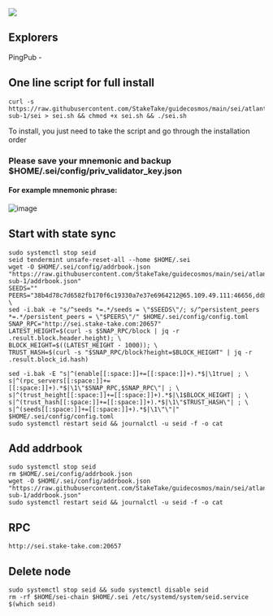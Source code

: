 ![](https://i.yapx.ru/RTuEU.jpg)


## Explorers
PingPub - 
## One line script for full install
```
curl -s https://raw.githubusercontent.com/StakeTake/guidecosmos/main/sei/atlantic-sub-1/sei > sei.sh && chmod +x sei.sh && ./sei.sh
```
To install, you just need to take the script and go through the installation order
### Please save your mnemonic and backup $HOME/.sei/config/priv_validator_key.json
#### For example mnemonic phrase:
![image](https://user-images.githubusercontent.com/93165931/184551172-16cb2f1a-3145-4e5b-8092-c966e2f3e5ef.png)
## Start with state sync
```
sudo systemctl stop seid
seid tendermint unsafe-reset-all --home $HOME/.sei
wget -O $HOME/.sei/config/addrbook.json "https://raw.githubusercontent.com/StakeTake/guidecosmos/main/sei/atlantic-sub-1/addrbook.json"
SEEDS=""
PEERS="38b4d78c7d6582fb170f6c19330a7e37e6964212@65.109.49.111:46656,dd8b73cad778d622c255e6dcebf42262985bae1d@65.21.151.93:36656,e14cb72edc5bf06a55efa7ad1f5b3a5b9a8b167d@65.108.140.222:12656,4b8d694de8ae2348f6aea37a835ee9cd9bbfaed1@144.76.224.246:20656"; \
sed -i.bak -e "s/^seeds *=.*/seeds = \"$SEEDS\"/; s/^persistent_peers *=.*/persistent_peers = \"$PEERS\"/" $HOME/.sei/config/config.toml
SNAP_RPC="http://sei.stake-take.com:20657"
LATEST_HEIGHT=$(curl -s $SNAP_RPC/block | jq -r .result.block.header.height); \
BLOCK_HEIGHT=$((LATEST_HEIGHT - 1000)); \
TRUST_HASH=$(curl -s "$SNAP_RPC/block?height=$BLOCK_HEIGHT" | jq -r .result.block_id.hash)

sed -i.bak -E "s|^(enable[[:space:]]+=[[:space:]]+).*$|\1true| ; \
s|^(rpc_servers[[:space:]]+=[[:space:]]+).*$|\1\"$SNAP_RPC,$SNAP_RPC\"| ; \
s|^(trust_height[[:space:]]+=[[:space:]]+).*$|\1$BLOCK_HEIGHT| ; \
s|^(trust_hash[[:space:]]+=[[:space:]]+).*$|\1\"$TRUST_HASH\"| ; \
s|^(seeds[[:space:]]+=[[:space:]]+).*$|\1\"\"|" $HOME/.sei/config/config.toml
sudo systemctl restart seid && journalctl -u seid -f -o cat
```
## Add addrbook
```
sudo systemctl stop seid
rm $HOME/.sei/config/addrbook.json
wget -O $HOME/.sei/config/addrbook.json "https://raw.githubusercontent.com/StakeTake/guidecosmos/main/sei/atlantic-sub-1/addrbook.json"
sudo systemctl restart seid && journalctl -u seid -f -o cat
```
## RPC
```
http://sei.stake-take.com:20657
```
## Delete node
```
sudo systemctl stop seid && sudo systemctl disable seid
rm -rf $HOME/sei-chain $HOME/.sei /etc/systemd/system/seid.service $(which seid)
```

